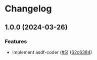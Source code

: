 # Changelog

## 1.0.0 (2024-03-26)


### Features

* Implement asdf-coder ([#5](https://github.com/toshikish/asdf-coder/issues/5)) ([62c6384](https://github.com/toshikish/asdf-coder/commit/62c6384eb7b13bd82f8a47f47a3aa8a705cd0197))
